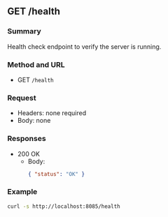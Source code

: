 ## GET /health

### Summary
Health check endpoint to verify the server is running.

### Method and URL
- GET `/health`

### Request
- Headers: none required
- Body: none

### Responses
- 200 OK
  - Body:
    ```json
    { "status": "OK" }
    ```

### Example
```bash
curl -s http://localhost:8085/health
```


